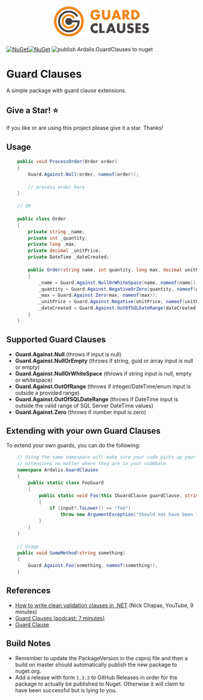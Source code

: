 <h1 align=center>
<img src="media/logotype 1024.svg" width=50%>
</h1>

[![NuGet](https://img.shields.io/nuget/v/Ardalis.GuardClauses.svg)](https://www.nuget.org/packages/Ardalis.GuardClauses)[![NuGet](https://img.shields.io/nuget/dt/Ardalis.GuardClauses.svg)](https://www.nuget.org/packages/Ardalis.GuardClauses)
![publish Ardalis.GuardClauses to nuget](https://github.com/ardalis/GuardClauses/workflows/publish%20Ardalis.GuardClauses%20to%20nuget/badge.svg)

# Guard Clauses
A simple package with guard clause extensions.

## Give a Star! :star:
If you like or are using this project please give it a star. Thanks!

## Usage

```c#
    public void ProcessOrder(Order order)
    {
    	Guard.Against.Null(order, nameof(order));

        // process order here
    }

    // OR

    public class Order
    {
        private string _name;
        private int _quantity;
        private long _max;
        private decimal _unitPrice;
        private DateTime _dateCreated;

        public Order(string name, int quantity, long max, decimal unitPrice, DateTime dateCreated)
        {
            _name = Guard.Against.NullOrWhiteSpace(name, nameof(name));
            _quantity = Guard.Against.NegativeOrZero(quantity, nameof(quantity));
            _max = Guard.Against.Zero(max, nameof(max));
            _unitPrice = Guard.Against.Negative(unitPrice, nameof(unitPrice));
            _dateCreated = Guard.Against.OutOfSQLDateRange(dateCreated, nameof(dateCreated));
        }
    }
```

## Supported Guard Clauses

- **Guard.Against.Null** (throws if input is null)
- **Guard.Against.NullOrEmpty** (throws if string, guid or array input is null or empty)
- **Guard.Against.NullOrWhiteSpace** (throws if string input is null, empty or whitespace)
- **Guard.Against.OutOfRange** (throws if integer/DateTime/enum input is outside a provided range)
- **Guard.Against.OutOfSQLDateRange** (throws if DateTime input is outside the valid range of SQL Server DateTime values)
- **Guard.Against.Zero** (throws if number input is zero)

## Extending with your own Guard Clauses

To extend your own guards, you can do the following:

```c#
    // Using the same namespace will make sure your code picks up your 
    // extensions no matter where they are in your codebase.
    namespace Ardalis.GuardClauses
    {
        public static class FooGuard
        {
            public static void Foo(this IGuardClause guardClause, string input, string parameterName)
            {
                if (input?.ToLower() == "foo")
                    throw new ArgumentException("Should not have been foo!", parameterName);
            }
        }
    }

    // Usage
    public void SomeMethod(string something)
    {
        Guard.Against.Foo(something, nameof(something));
    }
```

## References

- [How to write clean validation clauses in .NET](https://www.youtube.com/watch?v=Tvx6DNarqDM) (Nick Chapas, YouTube, 9 minutes)
- [Guard Clauses (podcast: 7 minutes)](http://www.weeklydevtips.com/004)
- [Guard Clause](http://deviq.com/guard-clause/)

## Build Notes

- Remember to update the PackageVersion in the csproj file and then a build on master should automatically publish the new package to nuget.org.
- Add a release with form `1.3.2` to GitHub Releases in order for the package to actually be published to Nuget. Otherwise it will claim to have been successful but is lying to you.



